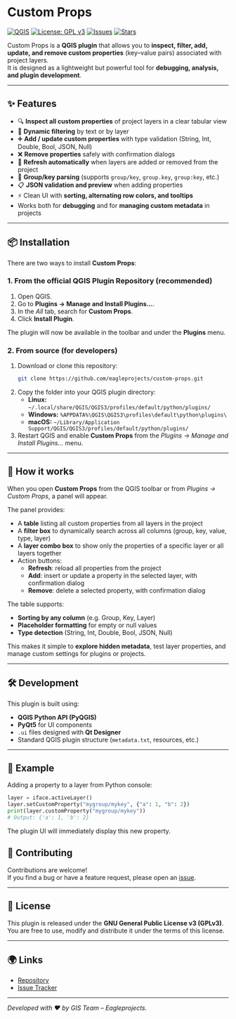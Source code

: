# Custom Props

[![QGIS](https://img.shields.io/badge/QGIS-3.x-green.svg)](https://qgis.org) 
[![License: GPL v3](https://img.shields.io/badge/License-GPLv3-blue.svg)](https://www.gnu.org/licenses/gpl-3.0) 
[![Issues](https://img.shields.io/github/issues/AlunniEagle/custom_props)](https://github.com/AlunniEagle/custom_props/issues)
[![Stars](https://img.shields.io/github/stars/AlunniEagle/custom_props?style=social)](https://github.com/AlunniEagle/custom_props)

Custom Props is a **QGIS plugin** that allows you to **inspect, filter, add, update, and remove custom properties** (key–value pairs) associated with project layers.  
It is designed as a lightweight but powerful tool for **debugging, analysis, and plugin development**.

---

## ✨ Features

- 🔍 **Inspect all custom properties** of project layers in a clear tabular view  
- 📑 **Dynamic filtering** by text or by layer  
- ➕ **Add / update custom properties** with type validation (String, Int, Double, Bool, JSON, Null)  
- ❌ **Remove properties** safely with confirmation dialogs  
- 🔄 **Refresh automatically** when layers are added or removed from the project  
- 🧩 **Group/key parsing** (supports `group/key`, `group.key`, `group:key`, etc.)  
- 📋 **JSON validation and preview** when adding properties  
- ⚡ Clean UI with **sorting, alternating row colors, and tooltips**  
- Works both for **debugging** and for **managing custom metadata** in projects  

---

## 📦 Installation

There are two ways to install **Custom Props**:

### 1. From the official QGIS Plugin Repository (recommended)
1. Open QGIS.  
2. Go to **Plugins → Manage and Install Plugins…**.  
3. In the *All* tab, search for **Custom Props**.  
4. Click **Install Plugin**.  

The plugin will now be available in the toolbar and under the **Plugins** menu.

### 2. From source (for developers)
1. Download or clone this repository:
   ```bash
   git clone https://github.com/eagleprojects/custom-props.git
   ```
2. Copy the folder into your QGIS plugin directory:
   - **Linux:** `~/.local/share/QGIS/QGIS3/profiles/default/python/plugins/`
   - **Windows:** `%APPDATA%\QGIS\QGIS3\profiles\default\python\plugins\`
   - **macOS:** `~/Library/Application Support/QGIS/QGIS3/profiles/default/python/plugins/`
3. Restart QGIS and enable **Custom Props** from the *Plugins → Manage and Install Plugins…* menu.

---

## 🚀 How it works

When you open **Custom Props** from the QGIS toolbar or from *Plugins → Custom Props*, a panel will appear.  

The panel provides:
- A **table** listing all custom properties from all layers in the project  
- A **filter box** to dynamically search across all columns (group, key, value, type, layer)  
- A **layer combo box** to show only the properties of a specific layer or all layers together  
- Action buttons:
  - **Refresh**: reload all properties from the project  
  - **Add**: insert or update a property in the selected layer, with confirmation dialog  
  - **Remove**: delete a selected property, with confirmation dialog  

The table supports:
- **Sorting by any column** (e.g. Group, Key, Layer)  
- **Placeholder formatting** for empty or null values  
- **Type detection** (String, Int, Double, Bool, JSON, Null)  

This makes it simple to **explore hidden metadata**, test layer properties, and manage custom settings for plugins or projects.

---

## 🛠 Development

This plugin is built using:

- **QGIS Python API (PyQGIS)**
- **PyQt5** for UI components
- `.ui` files designed with **Qt Designer**
- Standard QGIS plugin structure (`metadata.txt`, resources, etc.)

---

## 📄 Example

Adding a property to a layer from Python console:  

```python
layer = iface.activeLayer()
layer.setCustomProperty("mygroup/mykey", {"a": 1, "b": 2})
print(layer.customProperty("mygroup/mykey"))
# Output: {'a': 1, 'b': 2}
```

The plugin UI will immediately display this new property.

## 🤝 Contributing

Contributions are welcome!  
If you find a bug or have a feature request, please open an [issue](https://github.com/AlunniEagle/custom_props/issues).

---

## 📜 License

This plugin is released under the **GNU General Public License v3 (GPLv3)**.  
You are free to use, modify and distribute it under the terms of this license.

---

## 🌍 Links

- [Repository](https://github.com/AlunniEagle/custom_props)  
- [Issue Tracker](https://github.com/AlunniEagle/custom_props/issues)  

---

*Developed with ❤️ by GIS Team – Eagleprojects.*

